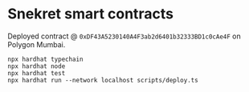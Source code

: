 # Snekret smart contracts

Deployed contract @ `0xDF43A5230140A4F3ab2d6401b32333BD1c0cAe4F` on Polygon Mumbai.

```shell
npx hardhat typechain
npx hardhat node
npx hardhat test
npx hardhat run --network localhost scripts/deploy.ts
```
